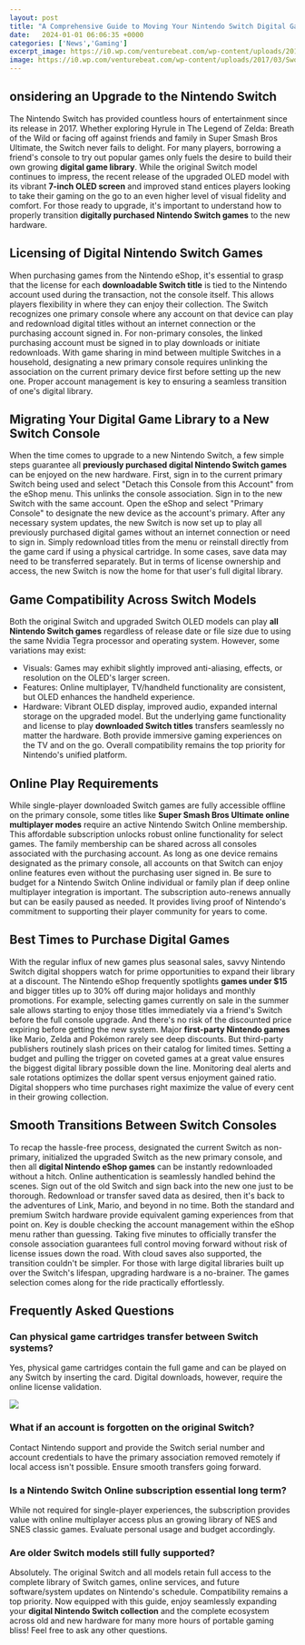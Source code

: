 ```yaml
---
layout: post
title: "A Comprehensive Guide to Moving Your Nintendo Switch Digital Game Library to a New Console"
date:   2024-01-01 06:06:35 +0000
categories: ['News','Gaming']
excerpt_image: https://i0.wp.com/venturebeat.com/wp-content/uploads/2017/03/Swotch-UI.jpg?w=1200&amp;strip=all
image: https://i0.wp.com/venturebeat.com/wp-content/uploads/2017/03/Swotch-UI.jpg?w=1200&amp;strip=all
---
```


## onsidering an Upgrade to the Nintendo Switch
The Nintendo Switch has provided countless hours of entertainment since its release in 2017. Whether exploring Hyrule in The Legend of Zelda: Breath of the Wild or facing off against friends and family in Super Smash Bros Ultimate, the Switch never fails to delight. For many players, borrowing a friend's console to try out popular games only fuels the desire to build their own growing **digital game library**.
While the original Switch model continues to impress, the recent release of the upgraded OLED model with its vibrant **7-inch OLED screen** and improved stand entices players looking to take their gaming on the go to an even higher level of visual fidelity and comfort. For those ready to upgrade, it's important to understand how to properly transition **digitally purchased Nintendo Switch games** to the new hardware.
## Licensing of Digital Nintendo Switch Games
When purchasing games from the Nintendo eShop, it's essential to grasp that the license for each **downloadable Switch title** is tied to the Nintendo account used during the transaction, not the console itself. This allows players flexibility in where they can enjoy their collection.
The Switch recognizes one primary console where any account on that device can play and redownload digital titles without an internet connection or the purchasing account signed in. For non-primary consoles, the linked purchasing account must be signed in to play downloads or initiate redownloads.
With game sharing in mind between multiple Switches in a household, designating a new primary console requires unlinking the association on the current primary device first before setting up the new one. Proper account management is key to ensuring a seamless transition of one's digital library.
## Migrating Your Digital Game Library to a New Switch Console
When the time comes to upgrade to a new Nintendo Switch, a few simple steps guarantee all **previously purchased digital Nintendo Switch games** can be enjoyed on the new hardware.
First, sign in to the current primary Switch being used and select "Detach this Console from this Account" from the eShop menu. This unlinks the console association.
Sign in to the new Switch with the same account. Open the eShop and select "Primary Console" to designate the new device as the account's primary.
After any necessary system updates, the new Switch is now set up to play all previously purchased digital games without an internet connection or need to sign in. Simply redownload titles from the menu or reinstall directly from the game card if using a physical cartridge.
In some cases, save data may need to be transferred separately. But in terms of license ownership and access, the new Switch is now the home for that user's full digital library.
## Game Compatibility Across Switch Models
Both the original Switch and upgraded Switch OLED models can play **all Nintendo Switch games** regardless of release date or file size due to using the same Nvidia Tegra processor and operating system. However, some variations may exist:
- Visuals: Games may exhibit slightly improved anti-aliasing, effects, or resolution on the OLED's larger screen.
- Features: Online multiplayer, TV/handheld functionality are consistent, but OLED enhances the handheld experience.
- Hardware: Vibrant OLED display, improved audio, expanded internal storage on the upgraded model.
But the underlying game functionality and license to play **downloaded Switch titles** transfers seamlessly no matter the hardware. Both provide immersive gaming experiences on the TV and on the go. Overall compatibility remains the top priority for Nintendo's unified platform.
## Online Play Requirements
While single-player downloaded Switch games are fully accessible offline on the primary console, some titles like **Super Smash Bros Ultimate online multiplayer modes** require an active Nintendo Switch Online membership. This affordable subscription unlocks robust online functionality for select games.
The family membership can be shared across all consoles associated with the purchasing account. As long as one device remains designated as the primary console, all accounts on that Switch can enjoy online features even without the purchasing user signed in.
Be sure to budget for a Nintendo Switch Online individual or family plan if deep online multiplayer integration is important. The subscription auto-renews annually but can be easily paused as needed. It provides living proof of Nintendo's commitment to supporting their player community for years to come.
## Best Times to Purchase Digital Games
With the regular influx of new games plus seasonal sales, savvy Nintendo Switch digital shoppers watch for prime opportunities to expand their library at a discount. The Nintendo eShop frequently spotlights **games under $15** and bigger titles up to 30% off during major holidays and monthly promotions.
For example, selecting games currently on sale in the summer sale allows starting to enjoy those titles immediately via a friend's Switch before the full console upgrade. And there's no risk of the discounted price expiring before getting the new system.
Major **first-party Nintendo games** like Mario, Zelda and Pokémon rarely see deep discounts. But third-party publishers routinely slash prices on their catalog for limited times. Setting a budget and pulling the trigger on coveted games at a great value ensures the biggest digital library possible down the line.
Monitoring deal alerts and sale rotations optimizes the dollar spent versus enjoyment gained ratio. Digital shoppers who time purchases right maximize the value of every cent in their growing collection.
## Smooth Transitions Between Switch Consoles
To recap the hassle-free process, designated the current Switch as non-primary, initialized the upgraded Switch as the new primary console, and then all **digital Nintendo eShop games** can be instantly redownloaded without a hitch. Online authentication is seamlessly handled behind the scenes.
Sign out of the old Switch and sign back into the new one just to be thorough. Redownload or transfer saved data as desired, then it's back to the adventures of Link, Mario, and beyond in no time. Both the standard and premium Switch hardware provide equivalent gaming experiences from that point on.
Key is double checking the account management within the eShop menu rather than guessing. Taking five minutes to officially transfer the console association guarantees full control moving forward without risk of license issues down the road. With cloud saves also supported, the transition couldn't be simpler.
For those with large digital libraries built up over the Switch's lifespan, upgrading hardware is a no-brainer. The games selection comes along for the ride practically effortlessly.
## Frequently Asked Questions
### Can physical game cartridges transfer between Switch systems?
Yes, physical game cartridges contain the full game and can be played on any Switch by inserting the card. Digital downloads, however, require the online license validation.

![](https://i0.wp.com/venturebeat.com/wp-content/uploads/2017/03/Swotch-UI.jpg?w=1200&amp;strip=all)
### What if an account is forgotten on the original Switch?
Contact Nintendo support and provide the Switch serial number and account credentials to have the primary association removed remotely if local access isn't possible. Ensure smooth transfers going forward.
### Is a Nintendo Switch Online subscription essential long term?
While not required for single-player experiences, the subscription provides value with online multiplayer access plus an growing library of NES and SNES classic games. Evaluate personal usage and budget accordingly.
### Are older Switch models still fully supported?
Absolutely. The original Switch and all models retain full access to the complete library of Switch games, online services, and future software/system updates on Nintendo's schedule. Compatibility remains a top priority.
Now equipped with this guide, enjoy seamlessly expanding your **digital Nintendo Switch collection** and the complete ecosystem across old and new hardware for many more hours of portable gaming bliss! Feel free to ask any other questions.
